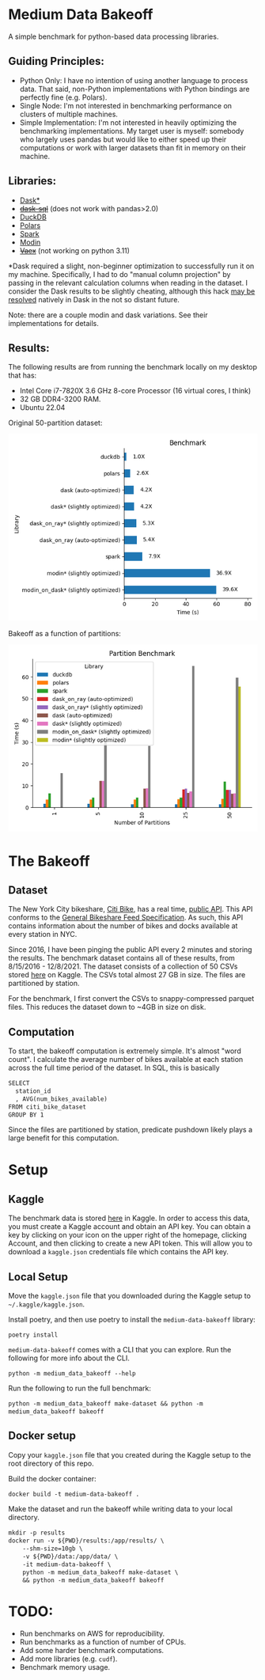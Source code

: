 # Medium Data Bakeoff

A simple benchmark for python-based data processing libraries.

## Guiding Principles:

- Python Only: I have no intention of using another language to process data. That said, non-Python implementations with Python bindings are perfectly fine (e.g. Polars).
- Single Node: I'm not interested in benchmarking performance on clusters of multiple machines.
- Simple Implementation: I'm not interested in heavily optimizing the benchmarking implementations. My target user is myself: somebody who largely uses pandas but would like to either speed up their computations or work with larger datasets than fit in memory on their machine.


## Libraries:

- [Dask*](https://www.dask.org/)
- ~~[dask-sql](https://dask-sql.readthedocs.io/en/latest/)~~ (does not work with pandas>2.0)
- [DuckDB](https://duckdb.org/)
- [Polars](https://www.pola.rs/)
- [Spark](https://spark.apache.org/docs/latest/api/python/)
- [Modin](https://modin.readthedocs.io/en/stable/)
- ~~[Vaex](https://vaex.io/)~~ (not working on python 3.11)

\*Dask required a slight, non-beginner optimization to successfully run it on my machine. Specifically, I had to do "manual column projection" by passing in the relevant calculation columns when reading in the dataset. I consider the Dask results to be slightly cheating, although this hack [may be resolved](https://github.com/dask/dask/issues/7933) natively in Dask in the not so distant future.

Note: there are a couple modin and dask variations. See their implementations for details.


## Results:

The following results are from running the benchmark locally on my desktop that has:
- Intel Core i7-7820X 3.6 GHz 8-core Processor (16 virtual cores, I think)
- 32 GB DDR4-3200 RAM.
- Ubuntu 22.04

Original 50-partition dataset:

![assets/benchmark_50.png](assets/benchmark_50.png)

Bakeoff as a function of partitions:

![assets/partition_benchmark.png](assets/partition_benchmark.png)

# The Bakeoff

## Dataset

The New York City bikeshare, [Citi Bike](https://citibikenyc.com/homepage), has a real time, [public API](https://ride.citibikenyc.com/system-data). This API conforms to the [General Bikeshare Feed Specification](https://github.com/NABSA/gbfs/blob/master/gbfs.md). As such, this API contains information about the number of bikes and docks available at every station in NYC.

Since 2016, I have been pinging the public API every 2 minutes and storing the results. The benchmark dataset contains all of these results, from 8/15/2016 - 12/8/2021. The dataset consists of a collection of 50 CSVs stored [here](https://www.kaggle.com/datasets/rosenthal/citi-bike-stations) on Kaggle. The CSVs total almost 27 GB in size. The files are partitioned by station.

For the benchmark, I first convert the CSVs to snappy-compressed parquet files. This reduces the dataset down to ~4GB in size on disk.

## Computation

To start, the bakeoff computation is extremely simple. It's almost "word count". I calculate the average number of bikes available at each station across the full time period of the dataset. In SQL, this is basically

```mysql
SELECT
  station_id
  , AVG(num_bikes_available)
FROM citi_bike_dataset
GROUP BY 1
```

Since the files are partitioned by station, predicate pushdown likely plays a large benefit for this computation.

# Setup

## Kaggle

The benchmark data is stored [here](https://www.kaggle.com/datasets/rosenthal/citi-bike-stations) in Kaggle. In order to access this data, you must create a Kaggle account and obtain an API key. You can obtain a key by clicking on your icon on the upper right of the homepage, clicking Account, and then clicking to create a new API token. This will allow you to download a `kaggle.json` credentials file which contains the API key.

## Local Setup

Move the `kaggle.json` file that you downloaded during the Kaggle setup to `~/.kaggle/kaggle.json`.

Install poetry, and then use poetry to install the `medium-data-bakeoff` library:

```commandline
poetry install
```

`medium-data-bakeoff` comes with a CLI that you can explore. Run the following for more info about the CLI.

```commandline
python -m medium_data_bakeoff --help
```

Run the following to run the full benchmark:

```commandline
python -m medium_data_bakeoff make-dataset && python -m medium_data_bakeoff bakeoff
```

## Docker setup

Copy your `kaggle.json` file that you created during the Kaggle setup to the root directory of this repo.

Build the docker container:

```commandline
docker build -t medium-data-bakeoff .
```

Make the dataset and run the bakeoff while writing data to your local directory.

```commandline
mkdir -p results
docker run -v ${PWD}/results:/app/results/ \
    --shm-size=10gb \
    -v ${PWD}/data:/app/data/ \
    -it medium-data-bakeoff \
    python -m medium_data_bakeoff make-dataset \
    && python -m medium_data_bakeoff bakeoff
```


# TODO:

- Run benchmarks on AWS for reproducibility.
- Run benchmarks as a function of number of CPUs.
- Add some harder benchmark computations.
- Add more libraries (e.g. `cudf`).
- Benchmark memory usage.
